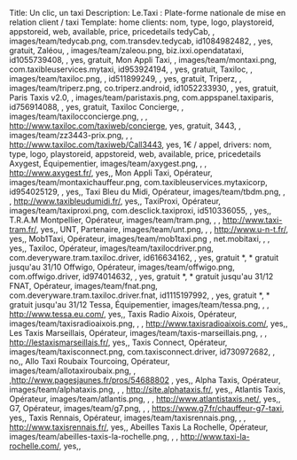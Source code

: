 Title: Un clic, un taxi
Description: Le.Taxi : Plate-forme nationale de mise en relation client / taxi
Template: home
clients: nom, type, logo, playstoreid, appstoreid, web, available, price, pricedetails
     tedyCab, , images/team/tedycab.png, com.transdev.tedycab, id1084982482, , yes, gratuit,
     Zaléou, , images/team/zaleou.png, biz.ixxi.opendatataxi, id1055739408, , yes, gratuit,
     Mon Appli Taxi, , images/team/montaxi.png, com.taxibleuservices.mytaxi, id953924194, , yes, gratuit,
     Taxiloc, , images/team/taxiloc.png, , id511899249, , yes, gratuit,
     Triperz, , images/team/triperz.png, co.triperz.android, id1052233930, , yes, gratuit,
     Paris Taxis v2.0, , images/team/paristaxis.png, com.appspanel.taxiparis, id756914088, , yes, gratuit,
     Taxiloc Concierge, , images/team/taxilocconcierge.png, , , http://www.taxiloc.com/taxiweb/concierge, yes, gratuit,
     3443, , images/team/zz3443-prix.png, , , http://www.taxiloc.com/taxiweb/Call3443, yes, 1€ / appel,
drivers: nom, type, logo, playstoreid, appstoreid, web, available, price, pricedetails
     Axygest, Équipementier, images/team/axygest.png, , , http://www.axygest.fr/, yes,,
     Mon Appli Taxi, Opérateur, images/team/montaxichauffeur.png, com.taxibleuservices.mytaxicorp, id954025129, , yes,,
     Taxi Bleu du Midi, Opérateur, images/team/tbdm.png, , , http://www.taxibleudumidi.fr/, yes,,
     TaxiProxi, Opérateur, images/team/taxiproxi.png, com.desclick.taxiproxi, id510336055, , yes,,
     T.R.A.M Montpellier, Opérateur, images/team/tram.png, , , http://www.taxi-tram.fr/, yes,,
     UNT, Partenaire, images/team/unt.png, , , http://www.u-n-t.fr/, yes,,
     Mob1Taxi, Opérateur, images/team/mob1taxi.png , net.mobitaxi, , , yes,,
     Taxiloc, Opérateur, images/team/taxilocdriver.png, com.deveryware.tram.taxiloc.driver, id616634162, , yes, gratuit *, * gratuit jusqu'au 31/10
     Offwigo, Opérateur, images/team/offwigo.png, com.offwigo.driver, id974014632, , yes, gratuit *, * gratuit jusqu'au 31/12
     FNAT, Opérateur, images/team/fnat.png, com.deveryware.tram.taxiloc.driver.fnat, id1115197992, , yes, gratuit *, * gratuit jusqu'au 31/12
     Tessa, Équipementier, images/team/tessa.png, , , http://www.tessa.eu.com/, yes,,
     Taxis Radio Aixois, Opérateur, images/team/taxisradioaixois.png, , , http://www.taxisradioaixois.com/, yes,,
     Les Taxis Marseillais, Opérateur, images/team/taxis-marseillais.png, , , http://lestaxismarseillais.fr/, yes,,
     Taxis Connect, Opérateur, images/team/taxisconnect.png, com.taxisconnect.driver, id730972682, , no,,
     Allo Taxi Roubaix Tourcoing, Opérateur, images/team/allotaxiroubaix.png, , ,http://www.pagesjaunes.fr/pros/54688802 , yes,,
     Alpha Taxis, Opérateur, images/team/alphataxis.png, , , http://site.alphataxis.fr/, yes,,
     Atlantis Taxis, Opérateur, images/team/atlantis.png, , , http://www.atlantistaxis.net/, yes,,
     G7, Opérateur, images/team/g7.png, , , https://www.g7.fr/chauffeur-g7-taxi, yes,,
     Taxis Rennais, Opérateur, images/team/taxisrennais.png, , , http://www.taxisrennais.fr/, yes,,
     Abeilles Taxis La Rochelle, Opérateur, images/team/abeilles-taxis-la-rochelle.png, , , http://www.taxi-la-rochelle.com/, yes,,

